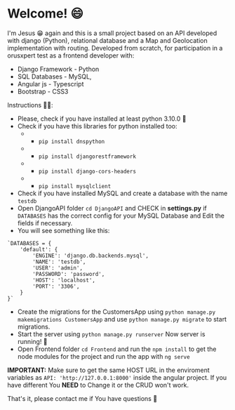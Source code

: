 # Welcome! :smile:
I'm Jesus :grin: again and this is a small project based on an API developed with django (Python), relational database and a Map and Geolocation implementation with routing.
Developed from scratch, for participation in a orusxpert test as a frontend developer with:

* Django Framework - Python
* SQL Databases - MySQL,
* Angular js - Typescript
* Bootstrap - CSS3

Instructions :technologist:: 
* Please, check if you have installed at least python 3.10.0 :snake:
* Check if you have this libraries for python installed too: 
  - - `pip install dnspython`
  - - `pip install djangorestframework`
  - - `pip install django-cors-headers`
  - - `pip install mysqlclient`
* Check if you have installed MySQL and create a database with the name `testdb`
* Open DjangoAPI folder `cd DjangoAPI` and CHECK in **settings.py** if `DATABASES` has the correct config for your MySQL Database and Edit the fields if necessary.
* You will see something like this: 
```
`DATABASES = {
    'default': {
        'ENGINE': 'django.db.backends.mysql',
        'NAME': 'testdb',
        'USER': 'admin',
        'PASSWORD': 'password',
        'HOST': 'localhost',
        'PORT': '3306',
    }
}`
```
* Create the migrations for the CustomersApp using  `python manage.py makemigrations CustomersApp` and use `python manage.py migrate` to start migrations. 
* Start the server using `python manage.py runserver` Now server is running! :hear_no_evil:
* Open Frontend folder `cd Frontend` and run the `npm install` to get the node modules for the project and run the app with `ng serve`

**IMPORTANT:** Make sure to get the same HOST URL in the enviroment variables as `API: 'http://127.0.0.1:8000'` inside the angular project. If you have different You **NEED** to Change it or the CRUD won't work.

That's it, please contact me if You have questions :robot:

